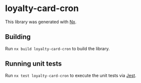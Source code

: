 # loyalty-card-cron

This library was generated with [Nx](https://nx.dev).

## Building

Run `nx build loyalty-card-cron` to build the library.

## Running unit tests

Run `nx test loyalty-card-cron` to execute the unit tests via [Jest](https://jestjs.io).
